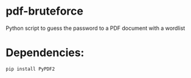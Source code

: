 # pdf-bruteforce

Python script to guess the password to a PDF document with a wordlist

# Dependencies:

```
pip install PyPDF2
```
